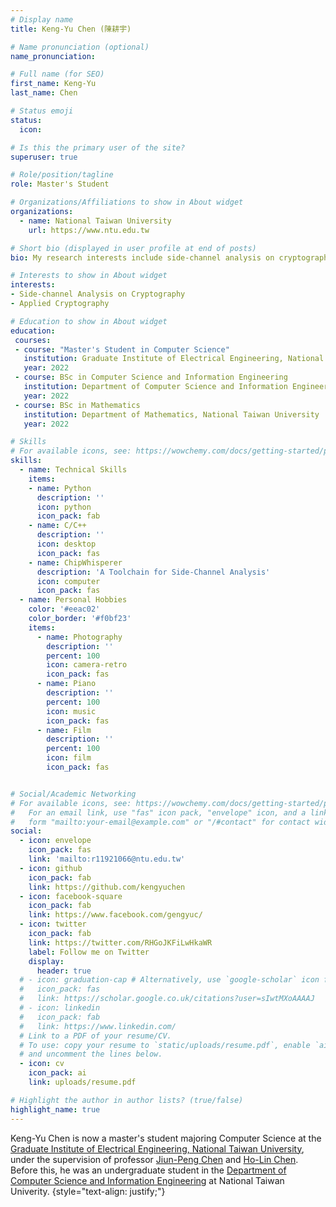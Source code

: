 ```yaml
---
# Display name
title: Keng-Yu Chen (陳耕宇)

# Name pronunciation (optional)
name_pronunciation:

# Full name (for SEO)
first_name: Keng-Yu
last_name: Chen

# Status emoji
status:
  icon:

# Is this the primary user of the site?
superuser: true

# Role/position/tagline
role: Master's Student

# Organizations/Affiliations to show in About widget
organizations:
  - name: National Taiwan University
    url: https://www.ntu.edu.tw

# Short bio (displayed in user profile at end of posts)
bio: My research interests include side-channel analysis on cryptography and theoretical aspects of concrete cryptographic constructions

# Interests to show in About widget
interests:
- Side-channel Analysis on Cryptography
- Applied Cryptography

# Education to show in About widget
education:
 courses:
 - course: "Master's Student in Computer Science"
   institution: Graduate Institute of Electrical Engineering, National Taiwan University
   year: 2022
 - course: BSc in Computer Science and Information Engineering
   institution: Department of Computer Science and Information Engineering, National Taiwan University
   year: 2022
 - course: BSc in Mathematics
   institution: Department of Mathematics, National Taiwan University
   year: 2022

# Skills
# For available icons, see: https://wowchemy.com/docs/getting-started/page-builder/#icons
skills:
  - name: Technical Skills
    items:
    - name: Python
      description: ''
      icon: python
      icon_pack: fab
    - name: C/C++
      description: ''
      icon: desktop
      icon_pack: fas
    - name: ChipWhisperer
      description: 'A Toolchain for Side-Channel Analysis'
      icon: computer
      icon_pack: fas
  - name: Personal Hobbies
    color: '#eeac02'
    color_border: '#f0bf23'
    items:
      - name: Photography
        description: ''
        percent: 100
        icon: camera-retro
        icon_pack: fas
      - name: Piano
        description: ''
        percent: 100
        icon: music
        icon_pack: fas
      - name: Film
        description: ''
        percent: 100
        icon: film
        icon_pack: fas


# Social/Academic Networking
# For available icons, see: https://wowchemy.com/docs/getting-started/page-builder/#icons
#   For an email link, use "fas" icon pack, "envelope" icon, and a link in the
#   form "mailto:your-email@example.com" or "/#contact" for contact widget.
social:
  - icon: envelope
    icon_pack: fas
    link: 'mailto:r11921066@ntu.edu.tw'
  - icon: github
    icon_pack: fab
    link: https://github.com/kengyuchen
  - icon: facebook-square
    icon_pack: fab
    link: https://www.facebook.com/gengyuc/
  - icon: twitter
    icon_pack: fab
    link: https://twitter.com/RHGoJKFiLwHkaWR
    label: Follow me on Twitter
    display:
      header: true
  # - icon: graduation-cap # Alternatively, use `google-scholar` icon from `ai` icon pack
  #   icon_pack: fas
  #   link: https://scholar.google.co.uk/citations?user=sIwtMXoAAAAJ
  # - icon: linkedin
  #   icon_pack: fab
  #   link: https://www.linkedin.com/
  # Link to a PDF of your resume/CV.
  # To use: copy your resume to `static/uploads/resume.pdf`, enable `ai` icons in `params.yaml`,
  # and uncomment the lines below.
  - icon: cv
    icon_pack: ai
    link: uploads/resume.pdf

# Highlight the author in author lists? (true/false)
highlight_name: true
---
```


Keng-Yu Chen is now a master's student majoring Computer Science at the [Graduate Institute of Electrical Engineering, National Taiwan University](https://graduate.ee.ntu.edu.tw/#/), under the supervision of professor [Jiun-Peng Chen](http://www.ee.ntu.edu.tw/profile1.php?id=1080416) and [Ho-Lin Chen](https://www.ee.ntu.edu.tw/profile1.php?id=100129). Before this, he was an undergraduate student in the [Department of Computer Science and Information Engineering](https://www.csie.ntu.edu.tw/) at National Taiwan Univerity.
{style="text-align: justify;"}

